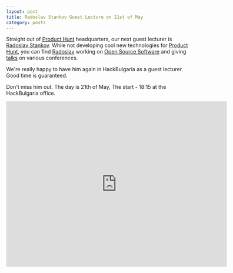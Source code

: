 ```yaml
---
layout: post
title: Radoslav Stankov Guest Lecture on 21st of May
category: posts
---
```


Straight out of [Product Hunt] headquarters, our next guest lecturer is [Radoslav
Stankov]. While not developing cool new technologies for [Product Hunt], you
can find [Radoslav][Radoslav Stankov] working on [Open Source
Software][Radoslav Stankov] and giving [talks] on various conferences.

We're really happy to have him again in HackBulgaria as a guest lecturer. Good
time is guaranteed.

Don't miss him out. The day is 21th of May, The start - 18:15 at the
HackBulgaria office.

<iframe src="https://www.google.com/maps/embed?pb=!1m18!1m12!1m3!1d5869.0674061430545!2d23.384574188885498!3d42.65004438378065!2m3!1f0!2f0!3f0!3m2!1i1024!2i768!4f13.1!3m3!1m2!1s0x0%3A0x315f162015dedaa3!2sHack+Bulgaria!5e0!3m2!1sen!2sbg!4v1430756331285" width="600" height="450" frameborder="0" style="border:0"></iframe>

[Radoslav Stankov]: https://github.com/rstankov
[Product Hunt]: http://www.producthunt.com/
[talks]: https://speakerdeck.com/rstankov
